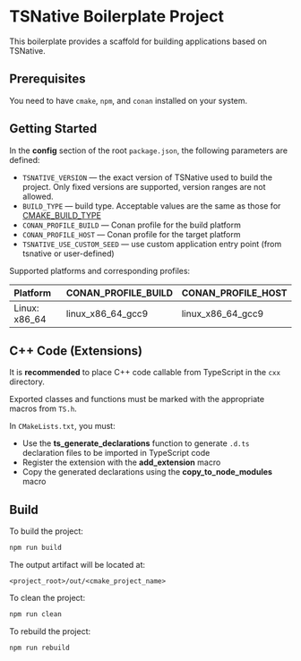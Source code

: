 # TSNative Boilerplate Project

This boilerplate provides a scaffold for building applications based on TSNative.

## Prerequisites

You need to have `cmake`, `npm`, and `conan` installed on your system.

## Getting Started

In the **config** section of the root `package.json`, the following parameters are defined:

- `TSNATIVE_VERSION` — the exact version of TSNative used to build the project. Only fixed versions are supported, version ranges are not allowed.
- `BUILD_TYPE` — build type. Acceptable values are the same as those for [CMAKE_BUILD_TYPE](https://cmake.org/cmake/help/latest/variable/CMAKE_BUILD_TYPE.html)
- `CONAN_PROFILE_BUILD` — Conan profile for the build platform
- `CONAN_PROFILE_HOST` — Conan profile for the target platform
- `TSNATIVE_USE_CUSTOM_SEED` — use custom application entry point (from tsnative or user-defined)


Supported platforms and corresponding profiles:

| Platform           | CONAN_PROFILE_BUILD            | CONAN_PROFILE_HOST             |
| :----------------- | :----------------------------- | :----------------------------- |
| Linux: x86_64      | linux_x86_64_gcc9              | linux_x86_64_gcc9              |


## C++ Code (Extensions)

It is **recommended** to place C++ code callable from TypeScript in the `cxx` directory.

Exported classes and functions must be marked with the appropriate macros from `TS.h`.

In `CMakeLists.txt`, you must:

- Use the **ts_generate_declarations** function to generate `.d.ts` declaration files to be imported in TypeScript code
- Register the extension with the **add_extension** macro
- Copy the generated declarations using the **copy_to_node_modules** macro

## Build

To build the project:

```bash
npm run build
```

The output artifact will be located at:

```
<project_root>/out/<cmake_project_name>
```

To clean the project:

```bash
npm run clean
```

To rebuild the project:

```bash
npm run rebuild
```
